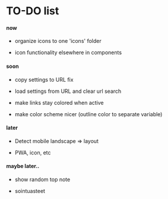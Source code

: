 # TO-DO list

#### now

- organize icons to one 'icons' folder

- icon functionality elsewhere in components

#### soon

- copy settings to URL fix

- load settings from URL and clear url search

- make links stay colored when active

- make color scheme nicer (outline color to separate variable)

#### later

- Detect mobile landscape => layout

- PWA, icon, etc

#### maybe later..

- show random top note

- sointuasteet
